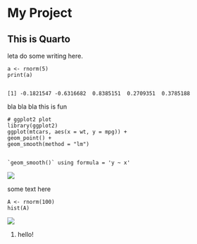 My Project
==========

This is Quarto
--------------

leta do some writing here.

    a <- rnorm(5)
    print(a)
    

    [1] -0.1821547 -0.6316682  0.8385151  0.2709351  0.3785188
    

bla bla bla this is fun

    # ggplot2 plot
    library(ggplot2)
    ggplot(mtcars, aes(x = wt, y = mpg)) +
    geom_point() +
    geom_smooth(method = "lm")
    

    `geom_smooth()` using formula = 'y ~ x'
    

![](http://localhost:3000/api/image?owner=MichelNivard&repo=markymcmarkface&path=Untitled_files%2Ffigure-commonmark%2F4a44dc15-1.png)

some text here

    A <- rnorm(100)
    hist(A)
    

![](http://localhost:3000/api/image?owner=MichelNivard&repo=markymcmarkface&path=Untitled_files%2Ffigure-commonmark%2F0b918943-1.png)

1.  hello!